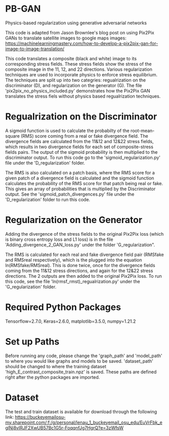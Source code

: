 # PB-GAN
Physics-based regularization using generative adversarial networks

This code is adapted from Jason Brownlee's blog post on using Pix2Pix GANs to translate satellite images to google maps images: https://machinelearningmastery.com/how-to-develop-a-pix2pix-gan-for-image-to-image-translation/

This code translates a composite (black and white) image to its corresponding stress fields. These stress fields show the stress of the composite image in the 11, 12, and 22 directions. Various regularization techniques are used to incorporate physics to enforce stress equilibrium. The techniques are split up into two categries: regualrization on the discriminator (D), and regularization on the generator (G). The file 'pix2pix_no_physics_included.py' demonstrates how the Pix2Pix GAN translates the stress fiels without physics based regualrization techniques.

# Regualrization on the Discriminator
A sigmoid function is used to calculate the probabilty of the root-mean-square (RMS) score coming from a real or fake divergence field. The divergence fields are calculated from the 11&12 and 12&22 stress fields, which results in two divergence fields for each set of composite-stress fields pairs. The output of the sigmoid probability is then multiplied to the discriminator output. To run this code go to the 'sigmoid_regularization.py' file under the 'D_regularization' folder.

The RMS is also calculated on a patch basis, where the RMS score for a given patch of a divergence field is calculated and the sigmoid function calculates the probability of the RMS score for that patch being real or fake. This gives an array of probabilities that is multiplied by the Discriminator output. See the 'sigmoid_patch_divergences.py' file under the 'D_regularization' folder to run this code.

# Regularization on the Generator
Adding the divergence of the stress fields to the original Pix2Pix loss (which is binary cross entropy loss and L1 loss) is in the file 'Adding_divergence_2_GAN_loss.py' under the folder 'G_regularization". 

The RMS is calculated for each real and fake divergence field pair (RMSfake and RMSreal respectively), which is the plugged into the equation ln(RMSfake/RMSreal). This is done twice, once for the divergence fields coming from the 11&12 stress directions, and again for the 12&22 stress directions. The 2 outputs are then added to the original Pix2Pix loss. To run this code, see the file 'ln(rmsf_rmst)_regualrization.py' under the 'G_regularization' folder.

# Required Python Packages
Tensorflow=2.7.0,
Keras=2.6.0,
matplotlib=3.5.0,
numpy=1.21.2

# Set up Paths
Before running any code, please change the 'graph_path' and 'model_path' to where you would like graphs and models to be saved. 'dataset_path' should be changed to where the training dataset 'high_E_contrast_composite_train.npz' is saved. These paths are defined right after the python packages are imported. 

# Dataset
The test and train dataset is available for download through the following link:
https://buckeyemailosu-my.sharepoint.com/:f:/g/personal/lenau_1_buckeyemail_osu_edu/EuVrFbk_eglNj8vIRJF2XwUB57Bc1G5r-FoqqnfJg7HgrQ?e=3zWfsW
